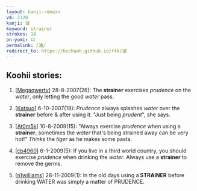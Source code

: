 ```yaml
---
layout: kanji-remain
v4: 2328
kanji: 濾
keyword: strainer
strokes: 18
on-yomi: ロ
permalink: /濾/
redirect_to: https://hochanh.github.io/rtk/濾
---
```


## Koohii stories: 

1) [<a href="http://kanji.koohii.com/profile/Megaqwerty">Megaqwerty</a>] 28-8-2007(26): The<strong> strainer</strong> exercises <em>prudence</em> on the <em>water</em>, only letting the good <em>water</em> pass.

2) [<a href="http://kanji.koohii.com/profile/Katsuo">Katsuo</a>] 6-10-2007(18): <em>Prudence</em> always splashes <em>water</em> over the<strong> strainer</strong> before &amp; after using it. &quot;Just being <em>prudent</em>&quot;, she says.

3) [<a href="http://kanji.koohii.com/profile/At0m5k">At0m5k</a>] 10-8-2009(15): &quot;Always exercise <em>prudence</em> when using a<strong> strainer</strong>, sometimes the <em>water</em> that&#039;s being strained away can be very hot!&quot; <em>Think</em>s the <em>tiger</em> as he makes some pasta.

4) [<a href="http://kanji.koohii.com/profile/cb4960">cb4960</a>] 6-1-2009(5): If you live in a third world country, you should exercise <em>prudence</em> when drinking the <em>water</em>. Always use a <strong>strainer</strong> to remove the germs.

5) [<a href="http://kanji.koohii.com/profile/n1williams">n1williams</a>] 28-11-2009(1): In the old days using a<strong> STRAINER</strong> before drinking WATER was simply a matter of PRUDENCE.

